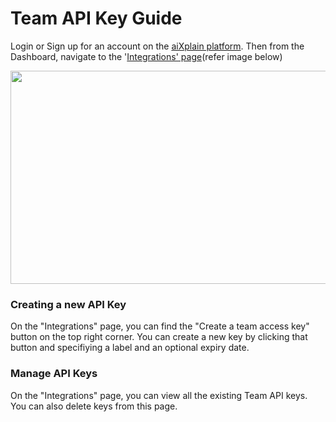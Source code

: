 # Team API Key Guide
Login or Sign up for an account on the [aiXplain platform](https://platform.aixplain.com). Then from the Dashboard, navigate to the '[Integrations' page](https://platform.aixplain.com/account/integrations)(refer image below)

<img src="https://github.com/aixplain/aiXtend/blob/v2_init_release_changes/docs/assets/navigate-api-key.png" width="880" height="341" />

### Creating a new API Key
On the "Integrations" page, you can find the "Create a team access key" button on the top right corner. You can create a new key by clicking that button and specifiying a label and an optional expiry date.
### Manage API Keys
On the "Integrations" page, you can view all the existing Team API keys. You can also delete keys from this page.
